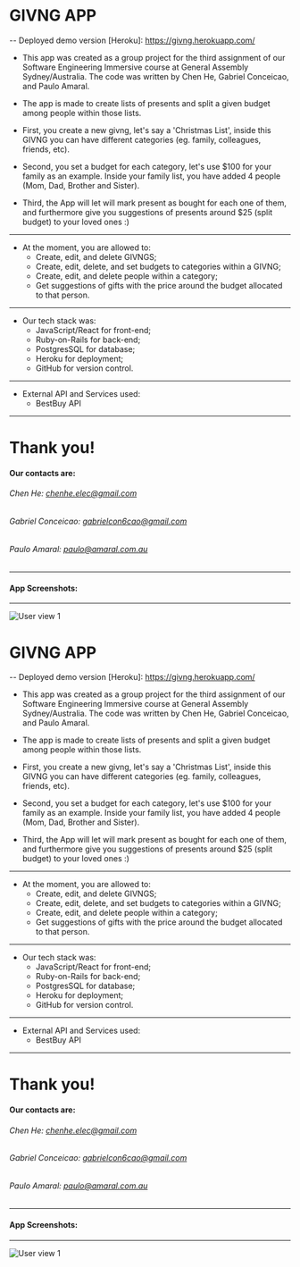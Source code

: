 # GIVNG APP

-- Deployed demo version [Heroku]: https://givng.herokuapp.com/

- This app was created as a group project for the third assignment of our Software Engineering Immersive course at General Assembly Sydney/Australia.
  The code was written by Chen He, Gabriel Conceicao, and Paulo Amaral.

- The app is made to create lists of presents and split a given budget among people within those lists.

- First, you create a new givng, let's say a 'Christmas List', inside this GIVNG you can have different categories (eg. family, colleagues, friends, etc).

- Second, you set a budget for each category, let's use \$100 for your family as an example. Inside your family list, you have added 4 people (Mom, Dad, Brother and Sister).

- Third, the App will let will mark present as bought for each one of them, and furthermore give you suggestions of presents around \$25 (split budget) to your loved ones :)

---

- At the moment, you are allowed to:
  - Create, edit, and delete GIVNGS;
  - Create, edit, delete, and set budgets to categories within a GIVNG;
  - Create, edit, and delete people within a category;
  - Get suggestions of gifts with the price around the budget allocated to that person.

---

- Our tech stack was:
  - JavaScript/React for front-end;
  - Ruby-on-Rails for back-end;
  - PostgresSQL for database;
  - Heroku for deployment;
  - GitHub for version control.

---

- External API and Services used:
  - BestBuy API

---

# Thank you!

#### Our contacts are:

###### Chen He: chenhe.elec@gmail.com

###### Gabriel Conceicao: gabrielcon6cao@gmail.com

###### Paulo Amaral: paulo@amaral.com.au

---

#### App Screenshots:

---

![User view 1](/public/screenshots/givngs.gif)

# GIVNG APP

-- Deployed demo version [Heroku]: https://givng.herokuapp.com/

- This app was created as a group project for the third assignment of our Software Engineering Immersive course at General Assembly Sydney/Australia.
  The code was written by Chen He, Gabriel Conceicao, and Paulo Amaral.

- The app is made to create lists of presents and split a given budget among people within those lists.

- First, you create a new givng, let's say a 'Christmas List', inside this GIVNG you can have different categories (eg. family, colleagues, friends, etc).

- Second, you set a budget for each category, let's use \$100 for your family as an example. Inside your family list, you have added 4 people (Mom, Dad, Brother and Sister).

- Third, the App will let will mark present as bought for each one of them, and furthermore give you suggestions of presents around \$25 (split budget) to your loved ones :)

---

- At the moment, you are allowed to:
  - Create, edit, and delete GIVNGS;
  - Create, edit, delete, and set budgets to categories within a GIVNG;
  - Create, edit, and delete people within a category;
  - Get suggestions of gifts with the price around the budget allocated to that person.

---

- Our tech stack was:
  - JavaScript/React for front-end;
  - Ruby-on-Rails for back-end;
  - PostgresSQL for database;
  - Heroku for deployment;
  - GitHub for version control.

---

- External API and Services used:
  - BestBuy API

---

# Thank you!

#### Our contacts are:

###### Chen He: chenhe.elec@gmail.com

###### Gabriel Conceicao: gabrielcon6cao@gmail.com

###### Paulo Amaral: paulo@amaral.com.au

---

#### App Screenshots:

---

![User view 1](/public/screenshots/givngs.gif)
